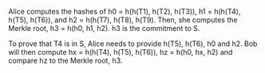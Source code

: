 Alice computes the hashes of h0 = h(h(T1), h(T2), h(T3)), h1 = h(h(T4), h(T5), h(T6)), and h2 = h(h(T7), h(T8), h(T9). Then, she computes the Merkle root, h3 = h(h0, h1, h2). h3 is the commitment to S.

To prove that T4 is in S, Alice needs to provide h(T5), h(T6), h0 and h2. Bob will then compute hx = h(h(T4), h(T5), h(T6)), hz = h(h0, hx, h2) and compare hz to the Merkle root, h3.